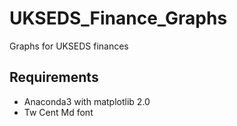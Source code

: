 # UKSEDS_Finance_Graphs
Graphs for UKSEDS finances

## Requirements
- Anaconda3 with matplotlib 2.0
- Tw Cent Md font
